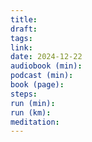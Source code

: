 ```yaml
---
title: 
draft: 
tags: 
link: 
date: 2024-12-22
audiobook (min): 
podcast (min): 
book (page): 
steps: 
run (min): 
run (km): 
meditation:
---
```



